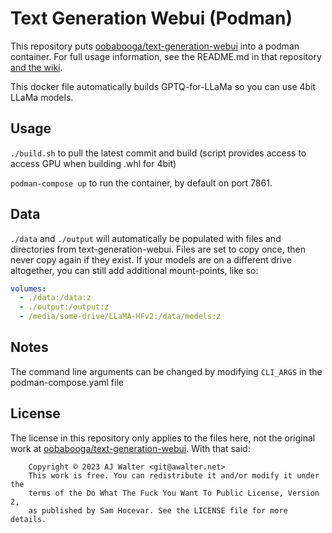 # Text Generation Webui (Podman)

This repository puts [oobabooga/text-generation-webui](https://github.com/oobabooga/text-generation-webui ) into a podman container. For full usage information, see the README.md in that repository [and the wiki](https://github.com/oobabooga/text-generation-webui/wiki).

This docker file automatically builds GPTQ-for-LLaMa so you can use 4bit LLaMa models.

## Usage

`./build.sh` to pull the latest commit and build (script provides access to access GPU when building .whl for 4bit)

`podman-compose up` to run the container, by default on port 7861.

## Data

`./data` and `./output` will automatically be populated with files and directories from text-generation-webui. Files are set to copy once, then never copy again if they exist. If your models are on a different drive altogether, you can still add additional mount-points, like so:

```yaml
volumes:
  - ./data:/data:z
  - ./output:/output:z
  - /media/some-drive/LLaMA-HFv2:/data/models:z
```

## Notes

The command line arguments can be changed by modifying `CLI_ARGS` in the podman-compose.yaml file

## License

The license in this repository only applies to the files here, not the original work at [oobabooga/text-generation-webui](https://github.com/oobabooga/text-generation-webui). With that said:

```
    Copyright © 2023 AJ Walter <git@awalter.net>
    This work is free. You can redistribute it and/or modify it under the
    terms of the Do What The Fuck You Want To Public License, Version 2,
    as published by Sam Hocevar. See the LICENSE file for more details.
```
